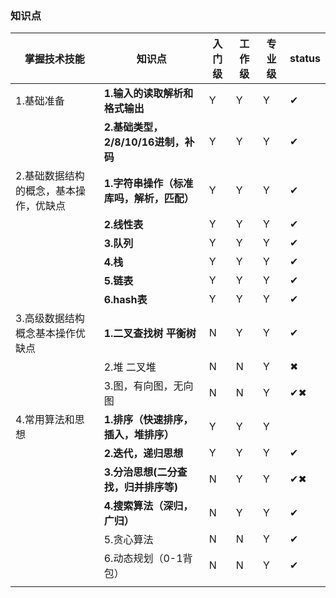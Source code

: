 ### 知识点

| 掌握技术技能                         | 知识点                               | 入门级 | 工作级 | 专业级 | status |
| ------------------------------------ | ------------------------------------ | ------ | ------ | ------ |------ |
| 1.基础准备                           | **1.输入的读取解析和格式输出**       | Y      | Y      | Y      | ✔ |
|                                      | **2.基础类型，2/8/10/16进制，补码** | Y      | Y      | Y      | ✔ |
| 2.基础数据结构的概念，基本操作，优缺点 | **1.字符串操作（标准库吗，解析，匹配）** | Y | Y | Y | ✔ |
|                                      | **2.线性表**                         | Y | Y | Y | ✔ |
|                                      | **3.队列**                           | Y | Y | Y | ✔ |
|                                      | **4.栈**                             | Y | Y | Y | ✔ |
|                                      | **5.链表**                           | Y | Y | Y | ✔ |
|                                      | **6.hash表**                         | Y | Y | Y | ✔ |
| 3.高级数据结构概念基本操作优缺点 | **1.二叉查找树 平衡树**         | N | Y | Y | ✔ |
| | 2.堆  二叉堆 |N|N|Y| ✖ |
| | 3.图，有向图，无向图 |N|N|Y| ✔✖ |
| 4.常用算法和思想 | **1.排序（快速排序，插入，堆排序）** |Y|Y|Y|  |
| | **2.迭代，递归思想** |Y|Y|Y| ✔ |
| | **3.分治思想(二分查找，归并排序等)** |N|Y|Y| ✔✖ |
| | **4.搜索算法（深归，广归）** |N|Y|Y| ✔ |
| | 5.贪心算法 |N|N|Y| ✔ |
| | 6.动态规划（0-1背包） |N|N|Y| ✔ |
| | ||||  |

